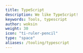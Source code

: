 ```yaml
---
title: TypeScript
description: We like TypeScript!
keywords: Tools, typescript
author: woksin
weight: 30
icon: "ti-ruler-pencil"
type: "space"
aliases: /tooling/typescript
---
```

